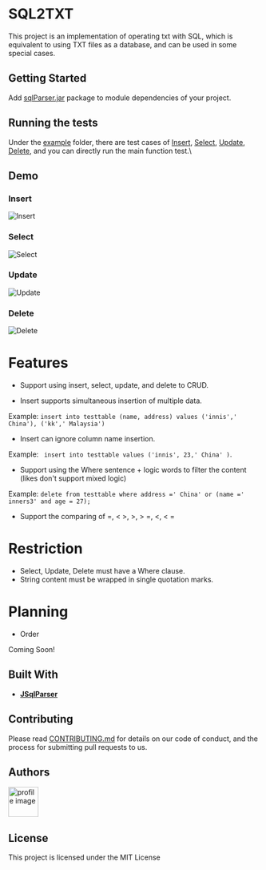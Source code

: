 # SQL2TXT

This project is an implementation of operating txt with SQL, which is equivalent to using TXT files as a database, and can be used  in some special cases.

## Getting Started

Add [sqlParser.jar](https://github.com/yuenci/sqlParser/blob/master/sqlParser.jar) package to module dependencies of your project.
## Running the tests

Under the [example](https://github.com/yuenci/sqlParser/tree/master/src/example) folder, there are test cases of [Insert](https://github.com/yuenci/sqlParser/blob/master/src/example/demoInsert.java), [Select](https://github.com/yuenci/sqlParser/blob/master/src/example/demoSelect.java), [Update](https://github.com/yuenci/sqlParser/blob/master/src/example/demoUpdate.java), [Delete](https://github.com/yuenci/sqlParser/blob/master/src/example/demoDelete.java), and you can directly run the main function test.\

## Demo
### Insert
![Insert](https://github.com/yuenci/sqlParser/blob/master/src/example/Insert.gif)
### Select
![Select](https://github.com/yuenci/sqlParser/blob/master/src/example/Select.gif)
### Update
![Update](https://github.com/yuenci/sqlParser/blob/master/src/example/Update.gif)
### Delete
![Delete](https://github.com/yuenci/sqlParser/blob/master/src/example/Delete.gif)

# Features

- Support  using   insert, select, update, and delete to CRUD.

- Insert supports simultaneous insertion of multiple data.

Example: `insert into testtable (name, address) values ('innis',' China'), ('kk',' Malaysia') `

- Insert can ignore column name insertion.

Example: ` insert into testtable values ('innis', 23,' China' )`.

- Support  using the Where sentence + logic words to filter the content (likes don't support mixed logic)

Example: `delete from testtable where address =' China' or (name =' inners3' and age = 27); `

- Support the comparing of =, < >, >, > =, <, < =

# Restriction

* Select, Update, Delete must have a Where clause.
* String content must be wrapped in single quotation marks.

# Planning

* Order

Coming Soon!

## Built With

* **[JSqlParser](https://github.com/JSQLParser/JSqlParser)**

## Contributing

Please read [CONTRIBUTING.md](https://gist.github.com) for details on our code of conduct, and the process for submitting pull requests to us.

## Authors
<img src="https://github.com/yuenci/Laptop-Repair-Services-Management-System/blob/master/image/avatar-innis.png" alt="profile image" width="60px">


## License

This project is licensed under the MIT License 
